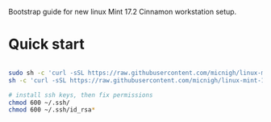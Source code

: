 Bootstrap guide for new linux Mint 17.2 Cinnamon workstation setup.

# Quick start

```bash

sudo sh -c 'curl -sSL https://raw.githubusercontent.com/micnigh/linux-mint-17-2-cinnamon-workstation-bootstrap/master/scripts/install-packages.sh | sh'; # install all packages
sh -c 'curl -sSL https://raw.githubusercontent.com/micnigh/linux-mint-17-2-cinnamon-workstation-bootstrap/master/scripts/setup-user-profile.sh | sh'; # setup user profile

# install ssh keys, then fix permissions
chmod 600 ~/.ssh/
chmod 600 ~/.ssh/id_rsa*

```
